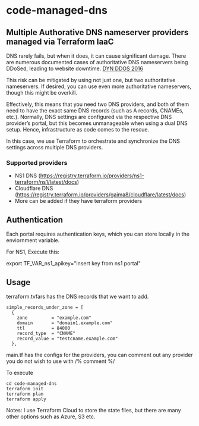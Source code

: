 # code-managed-dns
## Multiple Authorative DNS nameserver providers managed via Terraform IaaC


DNS rarely fails, but when it does, it can cause significant damage. There are numerous documented cases of authoritative DNS nameservers being DDoSed, leading to website downtime. [DYN DDOS 2016](https://en.wikipedia.org/wiki/DDoS_attacks_on_Dyn)

This risk can be mitigated by using not just one, but two authoritative nameservers. If desired, you can use even more authoritative nameservers, though this might be overkill.

Effectively, this means that you need two DNS providers, and both of them need to have the exact same DNS records (such as A records, CNAMEs, etc.). Normally, DNS settings are configured via the respective DNS provider’s portal, but this becomes unmanageable when using a dual DNS setup. Hence, infrastructure as code comes to the rescue.

In this case, we use Terraform to orchestrate and synchronize the DNS settings across multiple DNS providers.

### Supported providers
- NS1 DNS (https://registry.terraform.io/providers/ns1-terraform/ns1/latest/docs)
- Cloudflare DNS  (https://registry.terraform.io/providers/gaima8/cloudflare/latest/docs)
- More can be added if they have terraform providers 

## Authentication 

Each portal requires authentication keys, which you can store locally in the enviornment variable. 

For NS1, Execute this:

export TF_VAR_ns1_apikey="insert key from ns1 portal"

## Usage
terraform.tvfars has the DNS records that we want to add.
```
simple_records_under_zone = [
  {
    zone         = "example.com"
    domain       = "domain1.example.com"
    ttl          = 84000
    record_type  = "CNAME"
    record_value = "testcname.example.com"
  },
```
main.tf has the configs for the providers, you can comment out any provider you do not wish to use with /% comment %/

To  execute

```
cd code-managed-dns
terraform init
terraform plan
terraform apply 
```

Notes:
I use Terraform Cloud to store the state files, but there are many other options such as Azure, S3  etc. 


